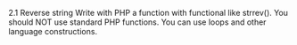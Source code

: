 2.1 Reverse string
Write with PHP a function with functional like strrev().
You should NOT use standard PHP functions.
You can use loops and other language constructions.

